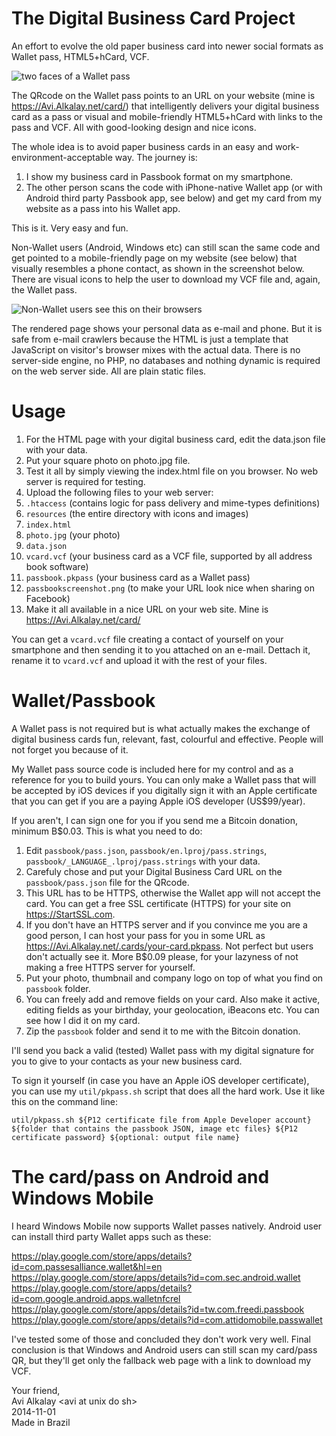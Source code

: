 The Digital Business Card Project
=================================

An effort to evolve the old paper business card into newer social formats as Wallet pass, HTML5+hCard, VCF.

![two faces of a Wallet pass](https://cloud.githubusercontent.com/assets/3484242/4873626/2b9949d2-621d-11e4-8e2a-f44aafe6faeb.png)

The QRcode on the Wallet pass points to an URL on your website (mine is https://Avi.Alkalay.net/card/) that intelligently
delivers your digital business card as a pass or visual and mobile-friendly HTML5+hCard with links to the pass and VCF.
All with good-looking design and nice icons.

The whole idea is to avoid paper business cards in an easy and work-environment-acceptable way. The journey is:

1. I show my business card in Passbook format on my smartphone.
2. The other person scans the code with iPhone-native Wallet app (or with Android third party Passbook app, see below) and get my card from my website as a pass into his Wallet app.

This is it. Very easy and fun.

Non-Wallet users (Android, Windows etc) can still scan the same code and get pointed to a mobile-friendly page on my website (see below) that visually resembles a phone contact, as shown in the screenshot below. There are visual icons to help the user to download my VCF file and, again, the Wallet pass.

![Non-Wallet users see this on their browsers](https://cloud.githubusercontent.com/assets/3484242/10709944/205147f2-7a20-11e5-8244-584473785f47.png)

The rendered page shows your personal data as e-mail and phone. But it is safe from e-mail
crawlers because the HTML is just a template that JavaScript on visitor's browser mixes with the actual data.
There is no server-side engine, no PHP, no databases and nothing dynamic is required on the web server side. All are plain static files.

Usage
=====

1. For the HTML page with your digital business card, edit the data.json file with your data.
2. Put your square photo on photo.jpg file. 
3. Test it all by simply viewing the index.html file on you browser. No web server is required for testing.
4. Upload the following files to your web server:
  1. `.htaccess` (contains logic for pass delivery and mime-types definitions)
  2. `resources` (the entire directory with icons and images)
  3. `index.html`
  4. `photo.jpg` (your photo)
  5. `data.json`
  6. `vcard.vcf` (your business card as a VCF file, supported by all address book software)
  7. `passbook.pkpass` (your business card as a Wallet pass)
  8. `passbookscreenshot.png` (to make your URL look nice when sharing on Facebook)
5. Make it all available in a nice URL on your web site. Mine is https://Avi.Alkalay.net/card/

You can get a `vcard.vcf` file creating a contact of yourself on your smartphone and then sending it to you attached on an e-mail.
Dettach it, rename it to `vcard.vcf` and upload it with the rest of your files.

Wallet/Passbook
===============

A Wallet pass is not required but is what actually makes the exchange of digital business cards fun, relevant, fast, colourful and effective. People will not forget you because of it.

My Wallet pass source code is included here for my control and as a reference for you to build yours. You can only make a Wallet pass that will be accepted by
iOS devices if you digitally sign it with an Apple certificate that you can get if you are a paying Apple iOS developer (US$99/year).

If you aren't, I can sign one for you if you send me a Bitcoin donation, minimum B$0.03. This is what you need to do:

1. Edit `passbook/pass.json`, `passbook/en.lproj/pass.strings`, `passbook/_LANGUAGE_.lproj/pass.strings` with your data.
2. Carefuly chose and put your Digital Business Card URL on the `passbook/pass.json` file for the QRcode.
3. This URL has to be HTTPS, otherwise the Wallet app will not accept the card. You can get a free SSL certificate (HTTPS) for your site on https://StartSSL.com.
4. If you don't have an HTTPS server and if you convince me you are a good person, I can host your pass for you in some URL as https://Avi.Alkalay.net/.cards/your-card.pkpass. Not perfect but users don't actually see it. More B$0.09 please, for your lazyness of not making a free HTTPS server for yourself.
5. Put your photo, thumbnail and company logo on top of what you find on `passbook` folder.
6. You can freely add and remove fields on your card. Also make it active, editing fields as your birthday, your geolocation, iBeacons etc. You can see how I did it on my card.
7. Zip the `passbook` folder and send it to me with the Bitcoin donation.

I'll send you back a valid (tested) Wallet pass with my digital signature for you to give to your contacts as your new business card.

To sign it yourself (in case you have an Apple iOS developer certificate), you can use my `util/pkpass.sh` script that does all the hard work. Use it like this on the command line:
```
util/pkpass.sh ${P12 certificate file from Apple Developer account} ${folder that contains the passbook JSON, image etc files} ${P12 certificate password} ${optional: output file name}
```

The card/pass on Android and Windows Mobile
===========================================

I heard Windows Mobile now supports Wallet passes natively. Android user can install third party Wallet apps such as these:

https://play.google.com/store/apps/details?id=com.passesalliance.wallet&hl=en
https://play.google.com/store/apps/details?id=com.sec.android.wallet
https://play.google.com/store/apps/details?id=com.google.android.apps.walletnfcrel
https://play.google.com/store/apps/details?id=tw.com.freedi.passbook
https://play.google.com/store/apps/details?id=com.attidomobile.passwallet

I've tested some of those and concluded they don't work very well. Final conclusion is that Windows and Android users can still scan my card/pass QR, but they'll get only the fallback web page with a link to download my VCF.

Your friend,<br/>
Avi Alkalay &lt;avi at unix do sh&gt;<br/>
2014-11-01<br/>
Made in Brazil